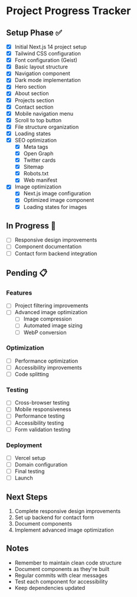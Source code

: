 # Project Progress Tracker

## Setup Phase ✅
- [x] Initial Next.js 14 project setup
- [x] Tailwind CSS configuration
- [x] Font configuration (Geist)
- [x] Basic layout structure
- [x] Navigation component
- [x] Dark mode implementation
- [x] Hero section
- [x] About section
- [x] Projects section
- [x] Contact section
- [x] Mobile navigation menu
- [x] Scroll to top button
- [x] File structure organization
- [x] Loading states
- [x] SEO optimization
  - [x] Meta tags
  - [x] Open Graph
  - [x] Twitter cards
  - [x] Sitemap
  - [x] Robots.txt
  - [x] Web manifest
- [x] Image optimization
  - [x] Next.js image configuration
  - [x] Optimized image component
  - [x] Loading states for images

## In Progress 🚧
- [ ] Responsive design improvements
- [ ] Component documentation
- [ ] Contact form backend integration

## Pending 📋
### Features
- [ ] Project filtering improvements
- [ ] Advanced image optimization
  - [ ] Image compression
  - [ ] Automated image sizing
  - [ ] WebP conversion

### Optimization
- [ ] Performance optimization
- [ ] Accessibility improvements
- [ ] Code splitting

### Testing
- [ ] Cross-browser testing
- [ ] Mobile responsiveness
- [ ] Performance testing
- [ ] Accessibility testing
- [ ] Form validation testing

### Deployment
- [ ] Vercel setup
- [ ] Domain configuration
- [ ] Final testing
- [ ] Launch

## Next Steps
1. Complete responsive design improvements
2. Set up backend for contact form
3. Document components
4. Implement advanced image optimization

## Notes
- Remember to maintain clean code structure
- Document components as they're built
- Regular commits with clear messages
- Test each component for accessibility
- Keep dependencies updated